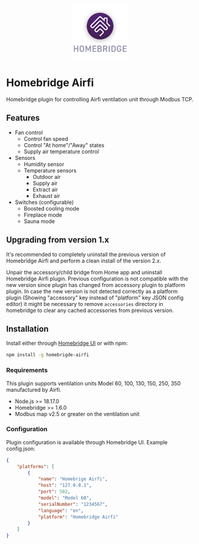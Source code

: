 
<p align="center">

<img src="https://github.com/homebridge/branding/raw/latest/logos/homebridge-wordmark-logo-vertical.png" width="150">

</p>


# Homebridge Airfi

Homebridge plugin for controlling Airfi ventilation unit through Modbus TCP.

## Features

- Fan control
  - Control fan speed
  - Control "At home"/"Away" states
  - Supply air temperature control
- Sensors
  - Humidity sensor
  - Temperature sensors
    - Outdoor air
    - Supply air
    - Extract air
    - Exhaust air
- Switches (configurable)
  - Boosted cooling mode
  - Fireplace mode
  - Sauna mode

## Upgrading from version 1.x

It's recommended to completely uninstall the previous version of Homebridge Airfi and perform a clean install of the version 2.x.

Unpair the accessory/child bridge from Home app and uninstall Homebridge Airfi plugin. Previous configuration is not compatible with the new version since plugin has changed from accessory plugin to platform plugin. In case the new version is not detected correctly as a platform plugin (Showing "accessory" key instead of "platform" key JSON config editor) it might be necessary to remove `accessories` directory in homebridge to clear any cached accessories from previous version.

## Installation

Install either through [Homebridge UI](https://github.com/oznu/homebridge-config-ui-x#plugin-screen) or with npm:

```bash
npm install -g homebrigde-airfi
```

### Requirements

This plugin supports ventilation units Model 60, 100, 130, 150, 250, 350 manufactured by Airfi.

- Node.js >= 18.17.0
- Homebridge >= 1.6.0
- Modbus map v2.5 or greater on the ventilation unit

### Configuration

Plugin configuration is available through Homebridge UI. Example config.json:

```json
{
    "platforms": [
        {
            "name": "Homebrige Airfi",
            "host": "127.0.0.1",
            "port": 502,
            "model": "Model 60",
            "serialNumber": "1234567",
            "language": "en",
            "platform": "Homebridge Airfi"
        }
    ]
}
```
